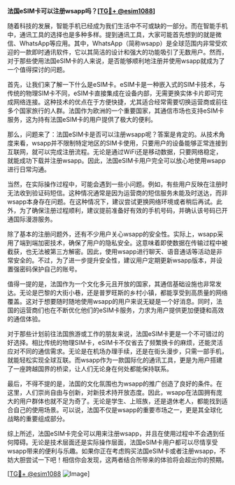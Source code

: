 **法国eSIM卡可以注册wsapp吗？[[TG💪+ @esim1088](https://t.me/s/esim1088)]**

随着科技的发展，智能手机已经成为我们生活中不可或缺的一部分。而在智能手机中，通讯工具的选择也是多种多样。提到通讯工具，大家可能首先想到的就是微信、WhatsApp等应用。其中，WhatsApp（简称wsapp）是全球范围内非常受欢迎的一款即时通讯软件，它以其简洁的设计和强大的功能吸引了无数用户。然而，对于那些使用法国eSIM卡的人来说，是否能够顺利地注册并使用wsapp就成为了一个值得探讨的问题。

首先，让我们来了解一下什么是eSIM卡。eSIM卡是一种嵌入式的SIM卡技术，与传统的物理SIM卡不同，eSIM卡直接集成在设备内部，无需更换实体卡片即可完成网络连接。这种技术的优点在于方便快捷，尤其适合经常需要切换运营商或前往多个国家旅行的人群。法国作为欧洲的一个重要国家，其通信市场也支持eSIM卡服务，这为持有法国eSIM卡的用户提供了极大的便利。

那么，问题来了：法国eSIM卡是否可以注册wsapp呢？答案是肯定的。从技术角度来看，wsapp并不限制特定地区的SIM卡使用，只要用户的设备能够正常连接到互联网，就可以完成注册流程。无论是通过WiFi还是移动数据，只要网络稳定，就能成功下载并注册wsapp。因此，法国eSIM卡用户完全可以放心地使用wsapp进行日常沟通。

当然，在实际操作过程中，可能会遇到一些小问题。例如，有些用户反映在注册时无法收到验证码短信。这种情况通常是因为运营商的短信服务未能及时送达，而非wsapp本身存在问题。在这种情况下，建议尝试更换网络环境或者稍后再试。此外，为了确保注册过程顺利，建议提前准备好有效的手机号码，并确认该号码已开通国际漫游服务。

除了基本的注册问题外，还有不少用户关心wsapp的安全性。实际上，wsapp采用了端到端加密技术，确保了用户的隐私安全。这意味着即使数据在传输过程中被截获，也无法被第三方解密。因此，使用wsapp进行聊天、语音通话等活动是非常安全的。不过，为了进一步提升安全性，建议用户定期更新wsapp版本，并设置强密码保护自己的账号。

值得一提的是，法国作为一个文化多元且开放的国家，其通信基础设施也非常发达。无论是巴黎的大街小巷，还是普罗旺斯的乡村小镇，都能享受到高质量的网络覆盖。这对于想要随时随地使用wsapp的用户来说无疑是一个好消息。同时，法国的运营商们也在不断优化他们的eSIM卡服务，力求为用户提供更加便捷和高效的通信体验。

对于那些计划前往法国旅游或工作的朋友来说，法国eSIM卡更是一个不可错过的好选择。相比传统的物理SIM卡，eSIM卡不仅省去了频繁换卡的麻烦，还能灵活应对不同的通信需求。无论是在机场办理手续，还是在街头漫步，只需一部手机，就能轻松实现全球互联。而wsapp作为一款国际化的通讯工具，更是为用户搭建了一座跨越国界的桥梁，让人们无论身在何处都能保持联系。

最后，不得不提的是，法国的文化氛围也为wsapp的推广创造了良好的条件。在这里，人们崇尚自由与创新，对新技术持开放态度。因此，wsapp在法国拥有庞大的用户群体也就不足为奇了。无论是学生、上班族，还是退休老人，都能找到适合自己的使用场景。可以说，法国不仅是wsapp的重要市场之一，更是其全球化战略的重要组成部分。

综上所述，法国eSIM卡完全可以用来注册wsapp，并且在使用过程中不会遇到任何障碍。无论是技术层面还是实际操作层面，法国eSIM卡用户都可以尽情享受wsapp带来的便利与乐趣。如果你正在考虑购买法国eSIM卡或者注册wsapp，不妨大胆尝试一下吧！相信你会发现，这两者结合所带来的体验将会超出你的预期。

[[TG💪+ @esim1088](https://t.me/s/esim1088) ![Image](https://i.postimg.cc/4NQfJmqS/Snipaste-2025-05-13-00-14-12.png)]